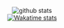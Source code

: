 <p align="center">
  <img src="https://github-readme-stats.vercel.app/api?username=ilyar&count_private=true&hide_border=true&show_icons=true&hide_title=true&include_all_commits=true&cache_seconds=86400" alt="github stats" />
  <br/>
  <a href="https://wakatime.com/@Ilyar"><img src="https://github-readme-stats.vercel.app/api/wakatime?username=ilyar&layout=compact&custom_title=Wakatime" alt="Wakatime stats" /><a/>
</p>
